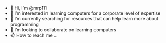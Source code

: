 - 👋 Hi, I’m @mrp111
- 👀 I’m interested in learning computers for a corporate level of expertise
- 🌱 I’m currently searching for resources that can help learn more about programming
- 💞️ I’m looking to collaborate on learning computers
- 📫 How to reach me ...

<!---
mrp111/mrp111 is a ✨ special ✨ repository because its `README.md` (this file) appears on your GitHub profile.
You can click the Preview link to take a look at your changes.
--->
